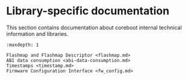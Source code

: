 # Library-specific documentation

This section contains documentation about coreboot internal technical
information and libraries.

```{toctree}
:maxdepth: 1

Flashmap and Flashmap Descriptor <flashmap.md>
ABI data consumption <abi-data-consumption.md>
Timestamps <timestamp.md>
Firmware Configuration Interface <fw_config.md>
```
